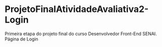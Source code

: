 # ProjetoFinalAtividadeAvaliativa2-Login
 Primeira etapa do projeto final do curso Desenvolvedor Front-End SENAI. Página de Login
